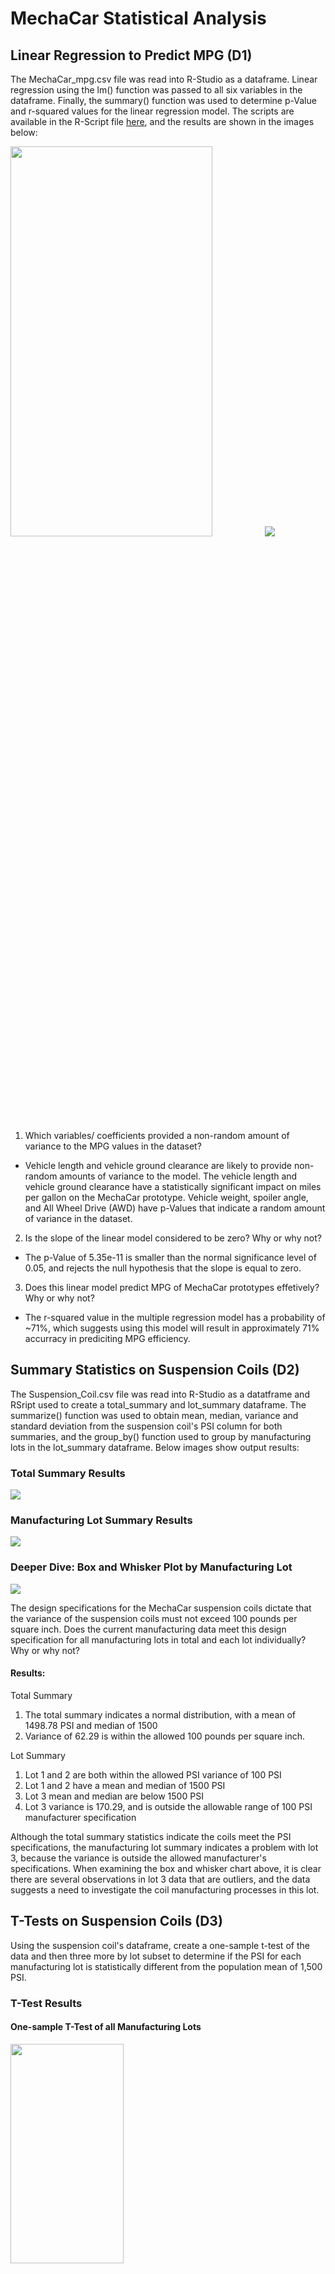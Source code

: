 # MechaCar Statistical Analysis

## Linear Regression to Predict MPG (D1)

The MechaCar_mpg.csv file was read into R-Studio as a dataframe. Linear regression using the lm() function was passed to all six variables in the dataframe. Finally, the summary() function was used to determine p-Value and r-squared values for the linear regression model. The scripts are available in the R-Script file <a href='R_Analysis/.Rhistory'>here</a>, and the results are shown in the images below:

<img src="images/delivery1_step5.png" width='80%' height='40%'>

<img src="images/delivery1_step6.png">

1. Which variables/ coefficients provided a non-random amount of variance to the MPG values in the dataset?
  * Vehicle length and vehicle ground clearance are likely to provide non-random amounts of variance to the model. The vehicle length and vehicle ground clearance have a statistically significant impact on miles per gallon on the MechaCar prototype. Vehicle weight, spoiler angle, and All Wheel Drive (AWD) have p-Values that indicate a random amount of variance in the dataset.

2. Is the slope of the linear model considered to be zero? Why or why not?
 * The p-Value of 5.35e-11 is smaller than the normal significance level of 0.05, and rejects the null hypothesis that the slope is equal to zero.

3. Does this linear model predict MPG of MechaCar prototypes effetively? Why or why not?
 * The r-squared value in the multiple regression model has a probability of ~71%, which suggests using this model will result in approximately 71% accurracy in prediciting MPG efficiency. 

## Summary Statistics on Suspension Coils (D2)
The Suspension_Coil.csv file was read into R-Studio as a datatframe and RSript used to create a total_summary and lot_summary dataframe. The summarize() function was used to obtain mean, median, variance and standard deviation from the suspension coil's PSI column for both summaries, and the group_by() function used to group by manufacturing lots in the lot_summary dataframe. Below images show output results:

### Total Summary Results
<img src='images/deliverable2_total_summary.png'>

### Manufacturing Lot Summary Results
<img src='images/deliverable2_lot_summary.png'>

### Deeper Dive: Box and Whisker Plot by Manufacturing Lot
<img src='images/deliverable2_box_whisker.png'>

The design specifications for the MechaCar suspension coils dictate that the variance of the suspension coils must not exceed 100 pounds per square inch. Does the current manufacturing data meet this design specification for all manufacturing lots in total and each lot individually? Why or why not?

#### Results:
Total Summary
1. The total summary indicates a normal distribution, with a mean of 1498.78 PSI and median of 1500
2. Variance of 62.29 is within the allowed 100 pounds per square inch.

Lot Summary
1. Lot 1 and 2 are both within the allowed PSI variance of 100 PSI
2. Lot 1 and 2 have a mean and median of 1500 PSI
3. Lot 3 mean and median are below 1500 PSI
4. Lot 3 variance is 170.29, and is outside the allowable range of 100 PSI manufacturer specification

Although the total summary statistics indicate the coils meet the PSI specifications, the manufacturing lot summary indicates a problem with lot 3, because the variance is outside the allowed manufacturer's specifications. When examining the box and whisker chart above, it is clear there are several observations in lot 3 data that are outliers, and the data suggests a need to investigate the coil manufacturing processes in this lot.

## T-Tests on Suspension Coils (D3)
Using the suspension coil's dataframe, create a one-sample t-test of the data and then three more by lot subset to determine if the PSI for each manufacturing lot is statistically different from the population mean of 1,500 PSI.

### T-Test Results

#### One-sample T-Test of all Manufacturing Lots
<img src="images/deliverable3_step1.png" width="60%" height="30%">

#### One-sample T-Test of Each Manufacturing Lot
Lot 1
<img src="images/deliverable3_ttest_lot1.png" width="60%" height="30%">

Lot 2
<img src="images/deliverable3_ttest_lot2.png" width="60%" height="30%">

Lot 3
<img src="images/deliverable3_ttest_lot3.png" width="60%" height="30%">

### Deliverable 3 Summary Results
1. The mean of the sample is 1498.78 with a p-Value of 0.06, which is higher than the normal significance level of 0.05. There is not enough evidence to reject the null hypothesis. The mean of all manufacturing lots is statistically similar to the population mean of 1500.
2. The mean for manufacturing lot 1 is 1500 with a p-Value of 1. There is no statistical difference between the observed sample mean and the population mean (1500), and the null hypothisis cannot be rejected.
3. The mean for manufacturing lot 2 is 1500 with a p-Value of 0.6072. There is no statistical difference between the observed sample mean and the population mean (1500), and the null hypothisis cannot be rejected.
4. The mean for manufacturing lot 3 is 1496.14 with a p-Value of 0.04168, which is below the normal significance level of 0.05. There is enough evidence to reject the null hypothesis that this sample mean and the population mean are not statistically different.

## Study Design: MechaCar vs Competition (D4)
Design a statistical study that can quantify how MechaCar performs against the competition. Identify one or more metrics of interest to consumers.

### Study
This statistical study will examine how MechaCar's highway fuel efficiency and safety ratings compare to similar competitor's models and whether these two metrics have an impact on selling price. Consumers are interested in economy and safety when purchasing a vehicle, and quantifying these metrics may aid in targeting buyer populations. Data will need to include a sample of vehicle models similar to MechCar's model, with a mininum sample of 30 observations.

#### Metrics
* Selling price as a dependent variable
* Safety rating as an independent variable
* Miles per Gallon (MPG) as a independent variable

#### Hypothoses (Null and Alternative)
* Null hypothesis: safety ratings and fuel economy have an impact on selling price
* Alternative hypothesis: safety ratings and fuel economy have no impact on selling price

### Testing the Hypothesis




